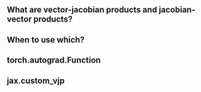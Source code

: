 ## What are vector-jacobian products and jacobian-vector products?

## When to use which?

## torch.autograd.Function

## jax.custom_vjp
